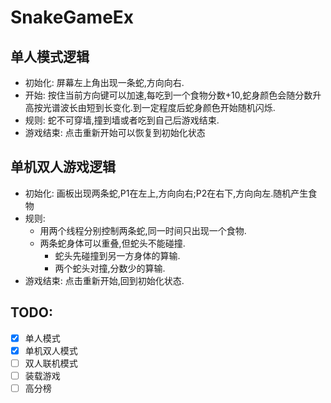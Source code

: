# SnakeGameEx
## 单人模式逻辑
* 初始化: 屏幕左上角出现一条蛇,方向向右.
* 开始: 按住当前方向键可以加速,每吃到一个食物分数+10,蛇身颜色会随分数升高按光谱波长由短到长变化.到一定程度后蛇身颜色开始随机闪烁.
* 规则: 蛇不可穿墙,撞到墙或者吃到自己后游戏结束.
* 游戏结束: 点击重新开始可以恢复到初始化状态


## 单机双人游戏逻辑  
* 初始化: 画板出现两条蛇,P1在左上,方向向右;P2在右下,方向向左.随机产生食物
* 规则:
  * 用两个线程分别控制两条蛇,同一时间只出现一个食物.
  * 两条蛇身体可以重叠,但蛇头不能碰撞.
    * 蛇头先碰撞到另一方身体的算输.
    * 两个蛇头对撞,分数少的算输.
* 游戏结束: 点击重新开始,回到初始化状态.

## TODO:  
- [x] 单人模式
- [x] 单机双人模式  
- [ ] 双人联机模式  
- [ ] 装载游戏 
- [ ] 高分榜  
